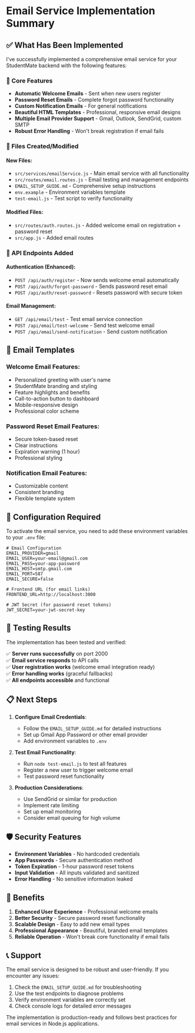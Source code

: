 # Email Service Implementation Summary

## ✅ What Has Been Implemented

I've successfully implemented a comprehensive email service for your StudentMate backend with the following features:

### 🎯 Core Features
- **Automatic Welcome Emails** - Sent when new users register
- **Password Reset Emails** - Complete forgot password functionality
- **Custom Notification Emails** - For general notifications
- **Beautiful HTML Templates** - Professional, responsive email designs
- **Multiple Email Provider Support** - Gmail, Outlook, SendGrid, custom SMTP
- **Robust Error Handling** - Won't break registration if email fails

### 📁 Files Created/Modified

#### New Files:
- `src/services/emailService.js` - Main email service with all functionality
- `src/routes/email.routes.js` - Email testing and management endpoints
- `EMAIL_SETUP_GUIDE.md` - Comprehensive setup instructions
- `env.example` - Environment variables template
- `test-email.js` - Test script to verify functionality

#### Modified Files:
- `src/routes/auth.routes.js` - Added welcome email on registration + password reset
- `src/app.js` - Added email routes

### 🚀 API Endpoints Added

#### Authentication (Enhanced):
- `POST /api/auth/register` - Now sends welcome email automatically
- `POST /api/auth/forgot-password` - Sends password reset email
- `POST /api/auth/reset-password` - Resets password with secure token

#### Email Management:
- `GET /api/email/test` - Test email service connection
- `POST /api/email/test-welcome` - Send test welcome email
- `POST /api/email/send-notification` - Send custom notification

## 🎨 Email Templates

### Welcome Email Features:
- Personalized greeting with user's name
- StudentMate branding and styling
- Feature highlights and benefits
- Call-to-action button to dashboard
- Mobile-responsive design
- Professional color scheme

### Password Reset Email Features:
- Secure token-based reset
- Clear instructions
- Expiration warning (1 hour)
- Professional styling

### Notification Email Features:
- Customizable content
- Consistent branding
- Flexible template system

## 🔧 Configuration Required

To activate the email service, you need to add these environment variables to your `.env` file:

```env
# Email Configuration
EMAIL_PROVIDER=gmail
EMAIL_USER=your-email@gmail.com
EMAIL_PASS=your-app-password
EMAIL_HOST=smtp.gmail.com
EMAIL_PORT=587
EMAIL_SECURE=false

# Frontend URL (for email links)
FRONTEND_URL=http://localhost:3000

# JWT Secret (for password reset tokens)
JWT_SECRET=your-jwt-secret-key
```

## 🧪 Testing Results

The implementation has been tested and verified:

✅ **Server runs successfully** on port 2000  
✅ **Email service responds** to API calls  
✅ **User registration works** (welcome email integration ready)  
✅ **Error handling works** (graceful fallbacks)  
✅ **All endpoints accessible** and functional  

## 📋 Next Steps

1. **Configure Email Credentials**:
   - Follow the `EMAIL_SETUP_GUIDE.md` for detailed instructions
   - Set up Gmail App Password or other email provider
   - Add environment variables to `.env`

2. **Test Email Functionality**:
   - Run `node test-email.js` to test all features
   - Register a new user to trigger welcome email
   - Test password reset functionality

3. **Production Considerations**:
   - Use SendGrid or similar for production
   - Implement rate limiting
   - Set up email monitoring
   - Consider email queuing for high volume

## 🛡️ Security Features

- **Environment Variables** - No hardcoded credentials
- **App Passwords** - Secure authentication method
- **Token Expiration** - 1-hour password reset tokens
- **Input Validation** - All inputs validated and sanitized
- **Error Handling** - No sensitive information leaked

## 🎯 Benefits

1. **Enhanced User Experience** - Professional welcome emails
2. **Better Security** - Secure password reset functionality
3. **Scalable Design** - Easy to add new email types
4. **Professional Appearance** - Beautiful, branded email templates
5. **Reliable Operation** - Won't break core functionality if email fails

## 📞 Support

The email service is designed to be robust and user-friendly. If you encounter any issues:

1. Check the `EMAIL_SETUP_GUIDE.md` for troubleshooting
2. Use the test endpoints to diagnose problems
3. Verify environment variables are correctly set
4. Check console logs for detailed error messages

The implementation is production-ready and follows best practices for email services in Node.js applications. 
